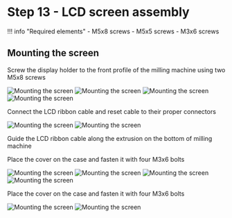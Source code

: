 # Step 13 - LCD screen assembly

!!! info "Required elements"
    - M5x8 screws
    - M5x5 screws
    - M3x6 screws

## Mounting the screen
Screw the display holder to the front profile of the milling machine using two M5x8 screws 

![Mounting the screen](resources/step13.4.webp)
![Mounting the screen](resources/step13.5.webp)
![Mounting the screen](resources/step13.6.webp)
![Mounting the screen](resources/step13.7.webp)

Connect the LCD ribbon cable and reset cable to their proper connectors

![Mounting the screen](resources/step13.8.webp)
![Mounting the screen](resources/step13.9.webp)

Guide the LCD ribbon cable along the extrusion on the bottom of milling machine

Place the cover on the case and fasten it with four M3x6 bolts

![Mounting the screen](resources/step13.14.webp)
![Mounting the screen](resources/step13.15.webp)
![Mounting the screen](resources/step13.16.webp)
![Mounting the screen](resources/step13.17.webp)

Place the cover on the case and fasten it with four M3x6 bolts

![Mounting the screen](resources/step13.18.webp)
![Mounting the screen](resources/step13.19.webp)